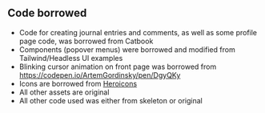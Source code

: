 ## Code borrowed

- Code for creating journal entries and comments, as well as some profile page code, was borrowed from Catbook
- Components (popover menus) were borrowed and modified from Tailwind/Headless UI examples
- Blinking cursor animation on front page was borrowed from https://codepen.io/ArtemGordinsky/pen/DgyQKy
- Icons are borrowed from [Heroicons](https://heroicons.com/)
- All other assets are original
- All other code used was either from skeleton or original
